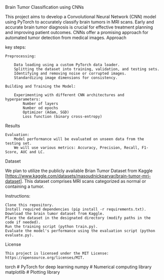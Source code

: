 Brain Tumor Classification using CNNs

This project aims to develop a Convolutional Neural Network (CNN) model using PyTorch to accurately classify brain tumors in MRI scans. Early and accurate brain tumor diagnosis is crucial for effective treatment planning and improving patient outcomes. CNNs offer a promising approach for automated tumor detection from medical images.
Approach

key steps:

    Preprocessing:
        
        Data loading using a custom PyTorch data loader.
        Splitting the dataset into training, validation, and testing sets.
        Identifying and removing noise or corrupted images.
        Standardizing image dimensions for consistency.
        
    Building and Training the Model:
        
        Experimenting with different CNN architectures and hyperparameters:
            Number of layers
            Number od epochs
            Optimizer (Adam, SGD)
            Loss function (binary cross-entropy)
        

Results

    Evaluation:
        Model performance will be evaluated on unseen data from the testing set.
        We will use various metrics: Accuracy, Precision, Recall, F1-Score, AUC and LC.

Dataset

We plan to utilize the publicly available Brian Tumor Dataset from Kaggle [https://www.kaggle.com/datasets/masoudnickparvar/brain-tumor-mri-dataset]. This dataset comprises MRI scans categorized as normal or containing a tumor.


Instructions:

    Clone this repository.
    Install required dependencies (pip install -r requirements.txt).
    Download the brain tumor dataset from Kaggle.
    Place the dataset in the designated directory (modify paths in the code if needed).
    Run the training script (python train.py).
    Evaluate the model's performance using the evaluation script (python evaluate.py).

License
    
    This project is licensed under the MIT License: https://opensource.org/licenses/MIT.

torch  # PyTorch for deep learning
numpy  # Numerical computing library
matplotlib  # Plotting library